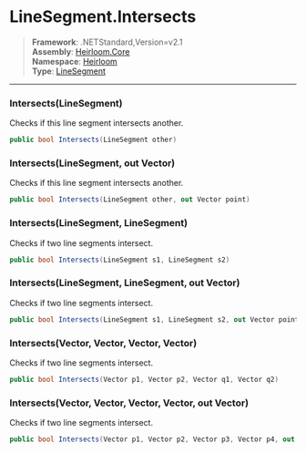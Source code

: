 # LineSegment.Intersects

> **Framework**: .NETStandard,Version=v2.1  
> **Assembly**: [Heirloom.Core][0]  
> **Namespace**: [Heirloom][0]  
> **Type**: [LineSegment][1]

--------------------------------------------------------------------------------

### Intersects(LineSegment)

Checks if this line segment intersects another.

```cs
public bool Intersects(LineSegment other)
```

### Intersects(LineSegment, out Vector)

Checks if this line segment intersects another.

```cs
public bool Intersects(LineSegment other, out Vector point)
```

### Intersects(LineSegment, LineSegment)

Checks if two line segments intersect.

```cs
public bool Intersects(LineSegment s1, LineSegment s2)
```

### Intersects(LineSegment, LineSegment, out Vector)

Checks if two line segments intersect.

```cs
public bool Intersects(LineSegment s1, LineSegment s2, out Vector point)
```

### Intersects(Vector, Vector, Vector, Vector)

Checks if two line segments intersect.

```cs
public bool Intersects(Vector p1, Vector p2, Vector q1, Vector q2)
```

### Intersects(Vector, Vector, Vector, Vector, out Vector)

Checks if two line segments intersect.

```cs
public bool Intersects(Vector p1, Vector p2, Vector p3, Vector p4, out Vector point)
```

[0]: ../Heirloom.Core.md
[1]: Heirloom.LineSegment.md
